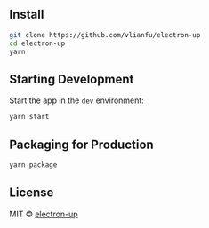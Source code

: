## Install

```bash
git clone https://github.com/vlianfu/electron-up
cd electron-up
yarn
```

## Starting Development

Start the app in the `dev` environment:

```bash
yarn start
```

## Packaging for Production

```bash
yarn package
```

## License

MIT © [electron-up](https://github.com/vlianfu/electron-up)
